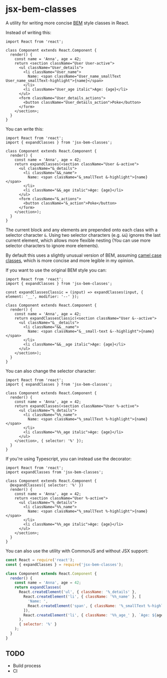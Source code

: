 # jsx-bem-classes

A utility for writing more concise [BEM](http://getbem.com/) style classes in React.

Instead of writing this:

<!-- snippet: tsx,mjsx -->
```tsx
import React from 'react';

class Component extends React.Component {
  render() {
    const name = 'Anna', age = 42;
    return <section className="User User-active">
      <ul className="User_details">
        <li className="User_name">
          Name: <span className="User_name_smallText User_name_smallText-highlight">{name}</span>
        </li>
        <li className="User_age italic">Age: {age}</li>
      </ul>
      <form className="User_details_actions">
        <button className="User_details_action">Poke</button>
      </form>
    </section>;
  }
}
```

You can write this:

<!-- snippet: tsx,mjsx -->
```tsx
import React from 'react';
import { expandClasses } from 'jsx-bem-classes';

class Component extends React.Component {
  render() {
    const name = 'Anna', age = 42;
    return expandClasses(<section className="User &-active">
      <ul className="&_details">
        <li className="&&_name">
          Name: <span className="&_smallText &-highlight">{name}</span>
        </li>
        <li className="&&_age italic">Age: {age}</li>
      </ul>
      <form className="&_actions">
        <button className="&_action">Poke</button>
      </form>
    </section>);
  }
}
```

The current block and any elements are prepended onto each class with a selector character `&`. Using two selector characters (e.g. `&&`) ignores the last current element, which allows more flexible nesting (You can use more selector characters to ignore more elements).

By default this uses a slightly unusual version of BEM, assuming [camel case classes](https://en.bem.info/methodology/naming-convention/#camelcase-style), which is more concise and more legible in my opinion.

If you want to use the original BEM style you can:

<!-- snippet: tsx,mjsx -->
```tsx
import React from 'react';
import { expandClasses } from 'jsx-bem-classes';

const expandClassesClassic = (input) => expandClasses(input, { element: '__', modifier: '--' });

class Component extends React.Component {
  render() {
    const name = 'Anna', age = 42;
    return expandClassesClassic(<section className="User &--active">
      <ul className="&__details">
        <li className="&&__name">
          Name: <span className="&__small-text &--highlight">{name}</span>
        </li>
        <li className="&&__age italic">Age: {age}</li>
      </ul>
    </section>);
  }
}
```

You can also change the selector character:

<!-- snippet: tsx,mjsx -->
```tsx
import React from 'react';
import { expandClasses } from 'jsx-bem-classes';

class Component extends React.Component {
  render() {
    const name = 'Anna', age = 42;
    return expandClasses(<section className="User %-active">
      <ul className="%_details">
        <li className="%%_name">
          Name: <span className="%_smallText %-highlight">{name}</span>
        </li>
        <li className="%%_age italic">Age: {age}</li>
      </ul>
    </section>, { selector: '%' });
  }
}
```

If you're using Typescript, you can instead use the decorator:

<!-- snippet: tsx -->
```tsx
import React from 'react';
import expandClasses from 'jsx-bem-classes';

class Component extends React.Component {
  @expandClasses({ selector: '%' })
  render() {
    const name = 'Anna', age = 42;
    return <section className="User %-active">
      <ul className="%_details">
        <li className="%%_name">
          Name: <span className="%_smallText %-highlight">{name}</span>
        </li>
        <li className="%%_age italic">Age: {age}</li>
      </ul>
    </section>;
  }
}
```

You can also use the utility with CommonJS and without JSX support:

<!-- snippet: cjs -->
```js
const React = require('react');
const { expandClasses } = require('jsx-bem-classes');

class Component extends React.Component {
  render() {
    const name = 'Anna', age = 42;
    return expandClasses(
      React.createElement('ul', { className: '%_details' },
        React.createElement('li', { className: '%%_name' }, [
          'Name: ',
          React.createElement('span', { className: '%_smallText %-highlight' }),
        ]),
        React.createElement('li', { className: '%%_age_' }, `Age: ${age}`),
      ),
      { selector: '%' }
    );
  }
}
```

## TODO

- Build process
- CI
